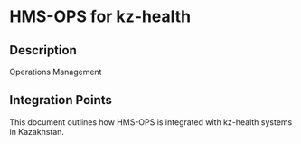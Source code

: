 # HMS-OPS for kz-health

## Description

Operations Management

## Integration Points

This document outlines how HMS-OPS is integrated with kz-health systems in Kazakhstan.
